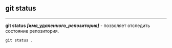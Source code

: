 ## git status

---

__git status *[имя_удаленного_репозитория]*__ - позволяет отследить состояние репозитория.
 

```bash=
git status .
```